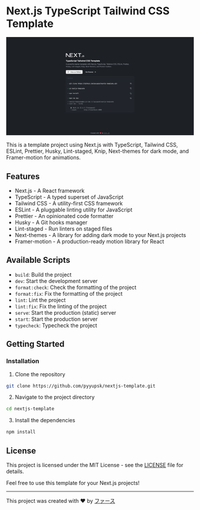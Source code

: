 # Next.js TypeScript Tailwind CSS Template

![Next.js TypeScript Tailwind CSS Template](https://raw.githubusercontent.com/pyyupsk/nextjs-template/main/.github/assets/preview.png)

This is a template project using Next.js with TypeScript, Tailwind CSS, ESLint, Prettier, Husky, Lint-staged, Knip, Next-themes for dark mode, and Framer-motion for animations.

## Features

- Next.js - A React framework
- TypeScript - A typed superset of JavaScript
- Tailwind CSS - A utility-first CSS framework
- ESLint - A pluggable linting utility for JavaScript
- Prettier - An opinionated code formatter
- Husky - A Git hooks manager
- Lint-staged - Run linters on staged files
- Next-themes - A library for adding dark mode to your Next.js projects
- Framer-motion - A production-ready motion library for React

## Available Scripts

- `build`: Build the project
- `dev`: Start the development server
- `format:check`: Check the formatting of the project
- `format:fix`: Fix the formatting of the project
- `lint`: Lint the project
- `lint:fix`: Fix the linting of the project
- `serve`: Start the production (static) server
- `start`: Start the production server
- `typecheck`: Typecheck the project

## Getting Started

### Installation

1. Clone the repository

```bash
git clone https://github.com/pyyupsk/nextjs-template.git
```

2. Navigate to the project directory

```bash
cd nextjs-template
```

3. Install the dependencies

```bash
npm install
```

## License

This project is licensed under the MIT License - see the [LICENSE](LICENSE) file for details.

Feel free to use this template for your Next.js projects!

---

This project was created with ❤️ by [ファース](https://github.com/pyyupsk)

